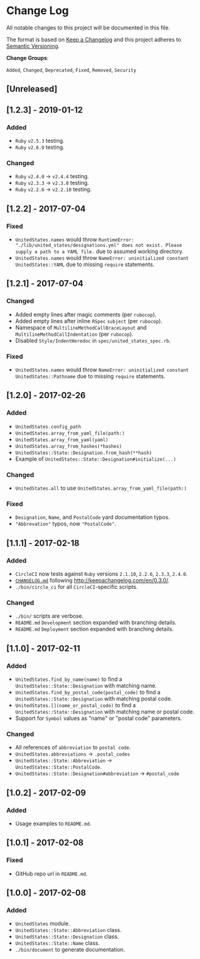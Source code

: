 # Change Log
All notable changes to this project will be documented in this file.

The format is based on [Keep a Changelog](http://keepachangelog.com/)
and this project adheres to [Semantic Versioning](http://semver.org/).

__Change Groups__:

`Added`, `Changed`, `Deprecated`, `Fixed`, `Removed`, `Security`

## [Unreleased]

## [1.2.3] - 2019-01-12
### Added
- `Ruby` `v2.5.3` testing.
- `Ruby` `v2.6.0` testing.
### Changed
- `Ruby` `v2.4.0` -> `v2.4.4` testing.
- `Ruby` `v2.3.3` -> `v2.3.8` testing.
- `Ruby` `v2.2.6` -> `v2.2.10` testing.

## [1.2.2] - 2017-07-04
### Fixed
- `UnitedStates.names` would throw `RuntimeError:
  "./lib/united_states/designations.yml" does not exist.
  Please supply a path to a YAML file.` due to assumed working directory.
- `UnitedStates.names` would throw `NameError: uninitialized constant
  UnitedStates::YAML` due to missing `require` statements.

## [1.2.1] - 2017-07-04
### Changed
- Added empty lines after magic comments (per `rubocop`).
- Added empty lines after inline `RSpec` `subject` (per `rubocop`).
- Namespace of `MultilineMethodCallBraceLayout` and
  `MultilineMethodCallIndentation` (per `rubocop`).
- Disabled `Style/IndentHeredoc` in `spec/united_states_spec.rb`.

### Fixed
- `UnitedStates.names` would throw `NameError: uninitialized constant
   UnitedStates::Pathname` due to missing `require` statements.

## [1.2.0] - 2017-02-26
### Added
- `UnitedStates.config_path`
- `UnitedStates.array_from_yaml_file(path:)`
- `UnitedStates.array_from_yaml(yaml)`
- `UnitedStates.array_from_hashes(*hashes)`
- `UnitedStates::State::Designation.from_hash(**hash)`
- Example of `UnitedStates::State::Designation#initialize(...)`

### Changed
- `UnitedStates.all` to use `UnitedStates.array_from_yaml_file(path:)`

### Fixed
- `Designation`, `Name`, and `PostalCode` yard documentation typos.
- `"Abbrevation"` typos, now `"PostalCode"`.

## [1.1.1] - 2017-02-18
### Added
- `CircleCI` now tests against `Ruby` versions `2.1.10`, `2.2.6`, `2.3.3`, `2.4.0`.
- [`CHANGELOG.md`](CHANGELOG.md) following http://keepachangelog.com/en/0.3.0/.
- `./bin/circle_ci` for all `CircleCI`-specific scripts.

### Changed
- `./bin/` scripts are verbose.
- `README.md` `Development` section expanded with branching details.
- `README.md` `Deployment` section expanded with branching details.

## [1.1.0] - 2017-02-11
### Added
- `UnitedStates.find_by_name(name)` to find a `UnitedStates::State::Designation` with matching name.
- `UnitedStates.find_by_postal_code(postal_code)` to find a `UnitedStates::State::Designation` with matching postal code.
- `UnitedStates.[](name_or_postal_code)` to find a `UnitedStates::State::Designation` with matching name or postal code.
- Support for `Symbol` values as "name" or "postal code" parameters.

### Changed
- All references of `abbreviation` to `postal code`.
- `UnitedStates.abbreviations` -> `.postal_codes`
- `UnitedStates::State::Abbreviation` -> `UnitedStates::State::PostalCode`.
- `UnitedStates::State::Designation#abbreviation` -> `#postal_code`


## [1.0.2] - 2017-02-09
### Added
- Usage examples to `README.md`.

## [1.0.1] - 2017-02-08
### Fixed
- GitHub repo url in `README.md`.

## [1.0.0] - 2017-02-08
### Added
- `UnitedStates` module.
- `UnitedStates::State::Abbreviation` class.
- `UnitedStates::State::Designation` class.
- `UnitedStates::State::Name` class.
- `./bin/document` to generate documentation.
